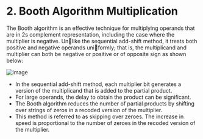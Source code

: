 # 2.  Booth Algorithm Multiplication

The Booth algorithm is an effective technique for multiplying operands that are in 2s complement representation, including the case where the multiplier is negative. Unlike the sequential add-shift method, it treats both positive and negative operands uniformly; that is, the multiplicand and multiplier can both be negative or positive or of 
opposite sign as shown below:

![image](https://github.com/MahmouodMagdi/Fixed-Point-Multiplications/assets/72949261/4a99b622-f4a7-4593-966b-170610d1c0df)


* In the sequential add-shift method, each multiplier bit generates a version of the multiplicand that is added to the partial product.
* For large operands, the delay to obtain the product can be significant.
* The Booth algorithm reduces the number of partial products by shifting over strings of zeros in a recoded version of the multiplier.
* This method is referred to as skipping over zeroes. The increase in speed is proportional to the number of zeroes in the recoded version of the multiplier.

